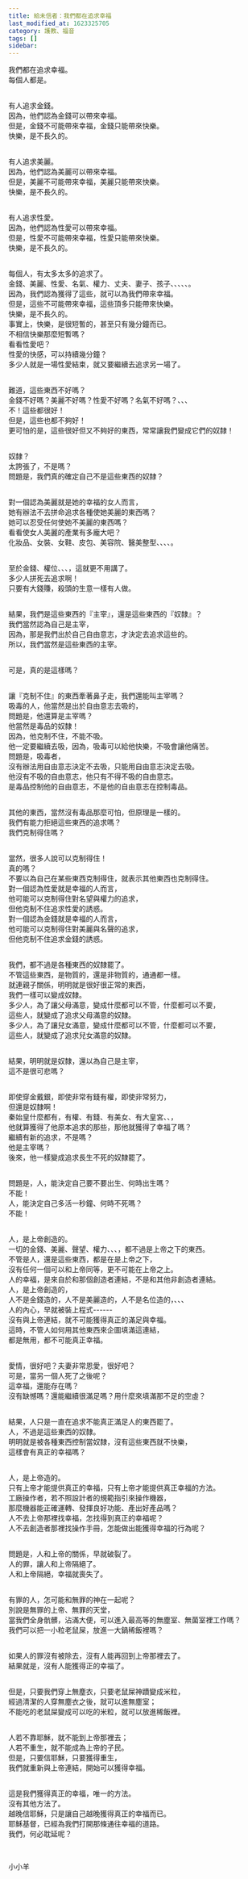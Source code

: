 ```yaml
---
title: 給未信者：我們都在追求幸福
last_modified_at: 1623325705
category: 護教、福音
tags: []
sidebar: 
---
```


<p>我們都在追求幸福。<br/>
每個人都是。</p>
<p><br/>
有人追求金錢。<br/>
因為，他們認為金錢可以帶來幸福。<br/>
但是，金錢不可能帶來幸福，金錢只能帶來快樂。<br/>
快樂，是不長久的。</p>
<p><br/>
有人追求美麗。<br/>
因為，他們認為美麗可以帶來幸福。<br/>
但是，美麗不可能帶來幸福，美麗只能帶來快樂。<br/>
快樂，是不長久的。</p>
<p><br/>
有人追求性愛。<br/>
因為，他們認為性愛可以帶來幸福。<br/>
但是，性愛不可能帶來幸福，性愛只能帶來快樂。<br/>
快樂，是不長久的。</p>
<p><br/>
每個人，有太多太多的追求了。<br/>
金錢、美麗、性愛、名氣、權力、丈夫、妻子、孩子、、、、、。<br/>
因為，我們認為獲得了這些，就可以為我們帶來幸福。<br/>
但是，這些不可能帶來幸福，這些頂多只能帶來快樂。<br/>
快樂，是不長久的。<br/>
事實上，快樂，是很短暫的，甚至只有幾分鐘而已。<br/>
不相信快樂那麼短暫嗎？<br/>
看看性愛吧？<br/>
性愛的快感，可以持續幾分鐘？<br/>
多少人就是一場性愛結束，就又要繼續去追求另一場了。</p>
<p><br/>
難道，這些東西不好嗎？<br/>
金錢不好嗎？美麗不好嗎？性愛不好嗎？名氣不好嗎？、、、<br/>
不！這些都很好！<br/>
但是，這些也都不夠好！<br/>
更可怕的是，這些很好但又不夠好的東西，常常讓我們變成它們的奴隸！</p>
<p><br/>
奴隸？<br/>
太誇張了，不是嗎？<br/>
問題是，我們真的確定自己不是這些東西的奴隸？</p>
<p><br/>
對一個認為美麗就是她的幸福的女人而言，<br/>
她有辦法不去拼命追求各種使她美麗的東西嗎？<br/>
她可以忍受任何使她不美麗的東西嗎？<br/>
看看使女人美麗的產業有多龐大吧？<br/>
化妝品、女裝、女鞋、皮包、美容院、醫美整型、、、、。</p>
<p><br/>
至於金錢、權位、、、，這就更不用講了。<br/>
多少人拼死去追求啊！<br/>
只要有大錢賺，殺頭的生意一樣有人做。</p>
<p><br/>
結果，我們是這些東西的『主宰』，還是這些東西的『奴隸』？<br/>
我們當然認為自己是主宰，<br/>
因為，那是我們出於自己自由意志，才決定去追求這些的。<br/>
所以，我們當然是這些東西的主宰。</p>
<p><br/>
可是，真的是這樣嗎？</p>
<p><br/>
讓『克制不住』的東西牽著鼻子走，我們還能叫主宰嗎？<br/>
吸毒的人，他當然是出於自由意志去吸的，<br/>
問題是，他還算是主宰嗎？<br/>
他當然是毒品的奴隸！<br/>
因為，他克制不住，不能不吸。<br/>
他一定要繼續去吸，因為，吸毒可以給他快樂，不吸會讓他痛苦。<br/>
問題是，吸毒者，<br/>
沒有辦法用自由意志決定不去吸，只能用自由意志決定去吸。<br/>
他沒有不吸的自由意志，他只有不得不吸的自由意志。<br/>
是毒品控制他的自由意志，不是他的自由意志在控制毒品。</p>
<p><br/>
其他的東西，當然沒有毒品那麼可怕，但原理是一樣的。<br/>
我們有能力拒絕這些東西的追求嗎？<br/>
我們克制得住嗎？</p>
<p><br/>
當然，很多人說可以克制得住！<br/>
真的嗎？<br/>
不要以為自己在某些東西克制得住，就表示其他東西也克制得住。<br/>
對一個認為性愛就是幸福的人而言，<br/>
他可能可以克制得住對名望與權力的追求，<br/>
但他克制不住追求性愛的誘惑。<br/>
對一個認為金錢就是幸福的人而言，<br/>
他可能可以克制得住對美麗與名聲的追求，<br/>
但他克制不住追求金錢的誘惑。</p>
<p><br/>
我們，都不過是各種東西的奴隸罷了。<br/>
不管這些東西，是物質的，還是非物質的，通通都一樣。<br/>
就連親子關係，明明就是很好很正常的東西，<br/>
我們一樣可以變成奴隸。<br/>
多少人，為了讓父母滿意，變成什麼都可以不管，什麼都可以不要，<br/>
這些人，就變成了追求父母滿意的奴隸。<br/>
多少人，為了讓兒女滿意，變成什麼都可以不管，什麼都可以不要，<br/>
這些人，就變成了追求兒女滿意的奴隸。</p>
<p><br/>
結果，明明就是奴隸，還以為自己是主宰，<br/>
這不是很可悲嗎？</p>
<p><br/>
即使穿金戴銀，即使非常有錢有權，即使非常努力，<br/>
但還是奴隸啊！<br/>
秦始皇什麼都有，有權、有錢、有美女、有大皇宮、、，<br/>
他就算獲得了他原本追求的那些，那他就獲得了幸福了嗎？<br/>
繼續有新的追求，不是嗎？<br/>
他是主宰嗎？<br/>
後來，他一樣變成追求長生不死的奴隸罷了。</p>
<p><br/>
問題是，人，能決定自己要不要出生、何時出生嗎？<br/>
不能！<br/>
人，能決定自己多活一秒鐘、何時不死嗎？<br/>
不能！</p>
<p><br/>
人，是上帝創造的。<br/>
一切的金錢、美麗、聲望、權力、、、，都不過是上帝之下的東西。<br/>
不管是人，還是這些東西，都是在是上帝之下，<br/>
沒有任何一個可以和上帝同等，更不可能在上帝之上。<br/>
人的幸福，是來自於和那個創造者連結，不是和其他非創造者連結。<br/>
人，是上帝創造的，<br/>
人不是金錢造的，人不是美麗造的，人不是名位造的，、、、<br/>
人的內心，早就被裝上程式------<br/>
沒有與上帝連結，就不可能獲得真正的滿足與幸福。<br/>
這時，不管人如何用其他東西來企圖填滿這連結，<br/>
都是無用，都不可能真正幸福。</p>
<p><br/>
愛情，很好吧？夫妻非常恩愛，很好吧？<br/>
可是，當另一個人死了之後呢？<br/>
這幸福，還能存在嗎？<br/>
沒有缺憾嗎？還能繼續很滿足嗎？用什麼來填滿那不足的空虛？</p>
<p><br/>
結果，人只是一直在追求不能真正滿足人的東西罷了。<br/>
人，不過是這些東西的奴隸。<br/>
明明就是被各種東西控制當奴隸，沒有這些東西就不快樂，<br/>
這樣會有真正的幸福嗎？</p>
<p><br/>
人，是上帝造的。<br/>
只有上帝才能提供真正的幸福，只有上帝才能提供真正幸福的方法。<br/>
工廠操作者，若不照設計者的規範指引來操作機器，<br/>
那麼機器能正確運轉、發揮良好功能、產出好產品嗎？<br/>
人不去上帝那裡找幸福，怎找得到真正的幸福呢？<br/>
人不去創造者那裡找操作手冊，怎能做出能獲得幸福的行為呢？</p>
<p><br/>
問題是，人和上帝的關係，早就破裂了。<br/>
人的罪，讓人和上帝隔絕了。<br/>
人和上帝隔絕，幸福就喪失了。</p>
<p><br/>
有罪的人，怎可能和無罪的神在一起呢？<br/>
別說是無罪的上帝、無罪的天堂，<br/>
當我們全身骯髒，沾滿大便，可以進入最高等的無塵室、無菌室裡工作嗎？<br/>
我們可以把一小粒老鼠屎，放進一大鍋稀飯裡嗎？</p>
<p><br/>
如果人的罪沒有被除去，沒有人能再回到上帝那裡去了。<br/>
結果就是，沒有人能獲得正的幸福了。</p>
<p><br/>
但是，只要我們穿上無塵衣，只要老鼠屎神蹟變成米粒，<br/>
經過清潔的人穿無塵衣之後，就可以進無塵室；<br/>
不能吃的老鼠屎變成可以吃的米粒，就可以放進稀飯裡。</p>
<p><br/>
人若不靠耶穌，就不能到上帝那裡去；<br/>
人若不重生，就不能成為上帝的子民。<br/>
但是，只要信耶穌，只要獲得重生，<br/>
我們就重新與上帝連結，開始可以獲得幸福。</p>
<p><br/>
這是我們獲得真正的幸福，唯一的方法。<br/>
沒有其他方法了。<br/>
越晚信耶穌，只是讓自己越晚獲得真正的幸福而已。<br/>
耶穌基督，已經為我們打開那條通往幸福的道路。<br/>
我們，何必耽延呢？</p>
<p> </p>
<p>小小羊</p>
<p> </p>
<p> </p>
